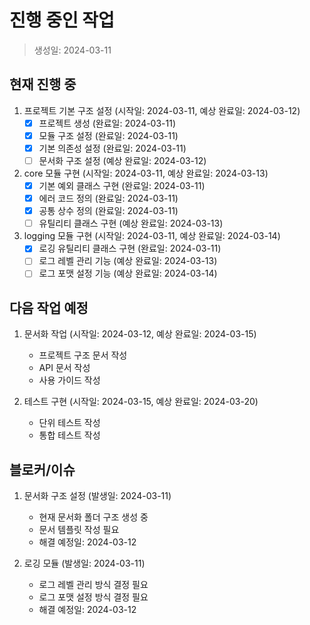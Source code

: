 # 진행 중인 작업

> 생성일: 2024-03-11

## 현재 진행 중
1. 프로젝트 기본 구조 설정 (시작일: 2024-03-11, 예상 완료일: 2024-03-12)
   - [x] 프로젝트 생성 (완료일: 2024-03-11)
   - [x] 모듈 구조 설정 (완료일: 2024-03-11)
   - [x] 기본 의존성 설정 (완료일: 2024-03-11)
   - [ ] 문서화 구조 설정 (예상 완료일: 2024-03-12)

2. core 모듈 구현 (시작일: 2024-03-11, 예상 완료일: 2024-03-13)
   - [x] 기본 예외 클래스 구현 (완료일: 2024-03-11)
   - [x] 에러 코드 정의 (완료일: 2024-03-11)
   - [x] 공통 상수 정의 (완료일: 2024-03-11)
   - [ ] 유틸리티 클래스 구현 (예상 완료일: 2024-03-13)

3. logging 모듈 구현 (시작일: 2024-03-11, 예상 완료일: 2024-03-14)
   - [x] 로깅 유틸리티 클래스 구현 (완료일: 2024-03-11)
   - [ ] 로그 레벨 관리 기능 (예상 완료일: 2024-03-13)
   - [ ] 로그 포맷 설정 기능 (예상 완료일: 2024-03-14)

## 다음 작업 예정
1. 문서화 작업 (시작일: 2024-03-12, 예상 완료일: 2024-03-15)
   - 프로젝트 구조 문서 작성
   - API 문서 작성
   - 사용 가이드 작성

2. 테스트 구현 (시작일: 2024-03-15, 예상 완료일: 2024-03-20)
   - 단위 테스트 작성
   - 통합 테스트 작성

## 블로커/이슈
1. 문서화 구조 설정 (발생일: 2024-03-11)
   - 현재 문서화 폴더 구조 생성 중
   - 문서 템플릿 작성 필요
   - 해결 예정일: 2024-03-12

2. 로깅 모듈 (발생일: 2024-03-11)
   - 로그 레벨 관리 방식 결정 필요
   - 로그 포맷 설정 방식 결정 필요
   - 해결 예정일: 2024-03-12 